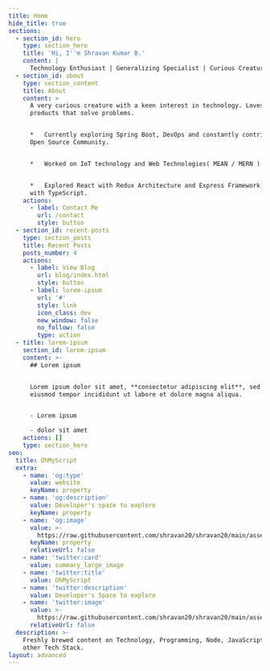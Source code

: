 ```yaml
---
title: Home
hide_title: true
sections:
  - section_id: hero
    type: section_hero
    title: 'Hi, I''m Shravan Kumar B.'
    content: |
      Technology Enthusiast | Generalizing Specialist | Curious Creature
  - section_id: about
    type: section_content
    title: About
    content: >
      A very curious creature with a keen interest in technology. Loves to build
      products that solve problems.


      *   Currently exploring Spring Boot, DevOps and constantly contributing to
      Open Source Community.


      *   Worked on IoT technology and Web Technologies( MEAN / MERN ).


      *   Explored React with Redux Architecture and Express Framework, along
      with TypeScript.
    actions:
      - label: Contact Me
        url: /contact
        style: button
  - section_id: recent-posts
    type: section_posts
    title: Recent Posts
    posts_number: 4
    actions:
      - label: View Blog
        url: blog/index.html
        style: button
      - label: lorem-ipsum
        url: '#'
        style: link
        icon_class: dev
        new_window: false
        no_follow: false
        type: action
  - title: lorem-ipsum
    section_id: lorem-ipsum
    content: >-
      ## Lorem ipsum


      Lorem ipsum dolor sit amet, **consectetur adipiscing elit**, sed do
      eiusmod tempor incididunt ut labore et dolore magna aliqua.


      - Lorem ipsum

      - dolor sit amet
    actions: []
    type: section_hero
seo:
  title: OhMyScript
  extra:
    - name: 'og:type'
      value: website
      keyName: property
    - name: 'og:description'
      value: Developer's space to explore
      keyName: property
    - name: 'og:image'
      value: >-
        https://raw.githubusercontent.com/shravan20/shravan20/main/assets/Banner.png
      keyName: property
      relativeUrl: false
    - name: 'twitter:card'
      value: summary_large_image
    - name: 'twitter:title'
      value: OhMyScript
    - name: 'twitter:description'
      value: Developer's Space to explore
    - name: 'twitter:image'
      value: >-
        https://raw.githubusercontent.com/shravan20/shravan20/main/assets/Banner.png
      relativeUrl: false
  description: >-
    Freshly brewed content on Technology, Programming, Node, JavaScript and
    other Tech Stack.
layout: advanced
---
```

